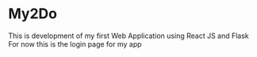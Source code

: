 # My2Do
This is development of my first Web Application using React JS and Flask
For now this is the login page for my app
